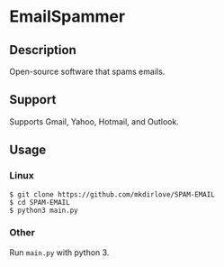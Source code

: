 # EmailSpammer
## Description
Open-source software that spams emails.
## Support
Supports Gmail, Yahoo, Hotmail, and Outlook.
## Usage
### Linux
```
$ git clone https://github.com/mkdirlove/SPAM-EMAIL
$ cd SPAM-EMAIL
$ python3 main.py
```
### Other
Run `main.py` with python 3.
